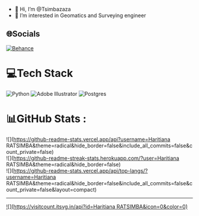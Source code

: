 - 👋 Hi, I’m @Tsimbazaza
- 👀 I’m interested in Geomatics and Surveying engineer

<!---
Tsimbazaza/Tsimbazaza is a ✨ special ✨ repository because its `README.md` (this file) appears on your GitHub profile.
You can click the Preview link to take a look at your changes.
--->



## 🌐Socials
[![Behance](https://img.shields.io/badge/Behance-1769ff?logo=behance&logoColor=white)](https://behance.net/Tsimbazaza) 

# 💻Tech Stack
![Python](https://img.shields.io/badge/python-3670A0?style=for-the-badge&logo=python&logoColor=ffdd54) ![Adobe Illustrator](https://img.shields.io/badge/adobeillustrator-%23FF9A00.svg?style=for-the-badge&logo=adobeillustrator&logoColor=white) ![Postgres](https://img.shields.io/badge/postgres-%23316192.svg?style=for-the-badge&logo=postgresql&logoColor=white)
# 📊GitHub Stats :
![](https://github-readme-stats.vercel.app/api?username=Haritiana RATSIMBA&theme=radical&hide_border=false&include_all_commits=false&count_private=false)<br/>
![](https://github-readme-streak-stats.herokuapp.com/?user=Haritiana RATSIMBA&theme=radical&hide_border=false)<br/>
![](https://github-readme-stats.vercel.app/api/top-langs/?username=Haritiana RATSIMBA&theme=radical&hide_border=false&include_all_commits=false&count_private=false&layout=compact)

---
[![](https://visitcount.itsvg.in/api?id=Haritiana RATSIMBA&icon=0&color=0)](https://visitcount.itsvg.in)
